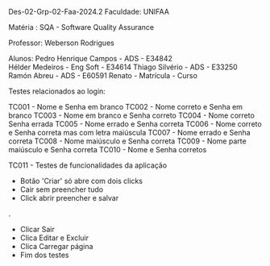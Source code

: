 Des-02-Grp-02-Faa-2024.2
Faculdade: UNIFAA  

Matéria : SQA - Software Quality Assurance 

Professor: Weberson Rodrigues

Alunos: 
Pedro Henrique Campos - ADS - E34842   
Hélder Medeiros - Eng Soft - E34614 
Thiago Silvério - ADS - E33250
Ramón Abreu - ADS - E60591
Renato - Matrícula - Curso

Testes relacionados ao login:

TC001 - Nome e Senha em branco
TC002 - Nome correto e Senha em branco
TC003 - Nome em branco e Senha correto
TC004 - Nome correto Senha errada
TC005 - Nome errado e Senha correta
TC006 - Nome correto e Senha correta mas com letra maiúscula
TC007 - Nome errado e Senha correta
TC008 - Nome maiúsculo e Senha correta
TC009 - Nome parte maiúsculo e Senha correta
TC010 - Nome e Senha corretos

TC011 - Testes de funcionalidades da aplicação

- Botão 'Criar' só abre com dois clicks
- Cair sem preencher tudo
- Click abrir preencher e salvar




.
- Clicar Sair
- Clica Editar e Excluir
- Clica Carregar página 
- Fim dos testes 

